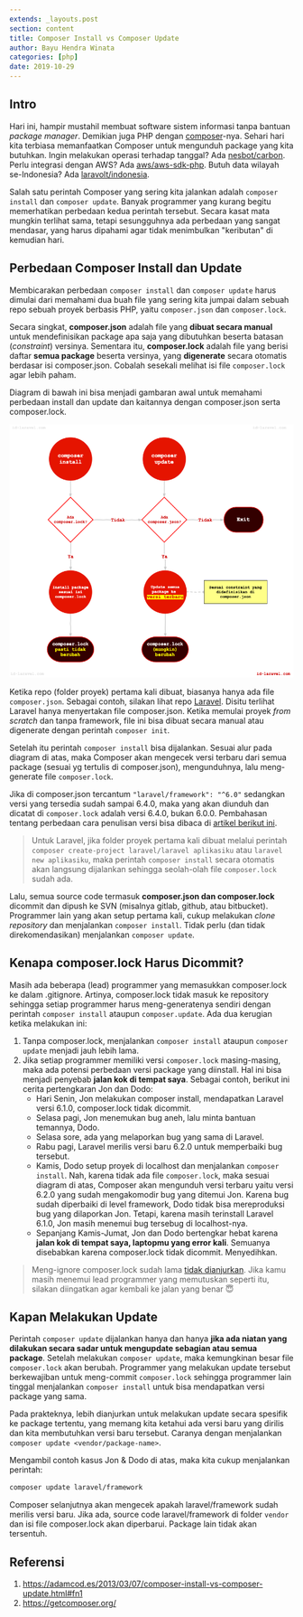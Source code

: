```yaml
---
extends: _layouts.post
section: content
title: Composer Install vs Composer Update
author: Bayu Hendra Winata
categories: [php]
date: 2019-10-29
---
```


## Intro

Hari ini, hampir mustahil membuat software sistem informasi tanpa bantuan *package manager*. Demikian juga PHP dengan [composer](https://getcomposer.org/)-nya. Sehari hari kita terbiasa memanfaatkan Composer untuk mengunduh package yang kita butuhkan. Ingin melakukan operasi terhadap tanggal? Ada [nesbot/carbon](https://packagist.org/packages/nesbot/carbon). Perlu integrasi dengan AWS? Ada [aws/aws-sdk-php](https://packagist.org/packages/aws/aws-sdk-php). Butuh data wilayah se-Indonesia? Ada [laravolt/indonesia](https://packagist.org/packages/laravolt/indonesia).

Salah satu perintah Composer yang sering kita jalankan adalah `composer install` dan `composer update`. Banyak programmer yang kurang begitu memerhatikan perbedaan kedua perintah tersebut. Secara kasat mata mungkin terlihat sama, tetapi sesungguhnya ada perbedaan yang sangat mendasar, yang harus dipahami agar tidak menimbulkan "keributan" di kemudian hari.

## Perbedaan Composer Install dan Update

Membicarakan perbedaan `composer install` dan `composer update` harus dimulai dari memahami dua buah file yang sering kita jumpai dalam sebuah repo sebuah proyek berbasis PHP, yaitu `composer.json` dan `composer.lock`.

Secara singkat, **composer.json** adalah file yang **dibuat secara manual** untuk mendefinisikan package apa saja yang dibutuhkan beserta batasan (*constraint*) versinya. Sementara itu, **composer.lock** adalah file yang berisi daftar **semua package** beserta versinya, yang **digenerate** secara otomatis berdasar isi composer.json. Cobalah sesekali melihat isi file `composer.lock` agar lebih paham.

Diagram di bawah ini bisa menjadi gambaran awal untuk memahami perbedaan install dan update dan kaitannya dengan composer.json serta composer.lock.

![image-20191029084853530](../assets/uploads/image-20191029084853530-2313736.png)

Ketika repo (folder proyek) pertama kali dibuat, biasanya hanya ada file `composer.json`.  Sebagai contoh, silakan lihat repo [Laravel](https://github.com/laravel/laravel). Disitu terlihat Laravel hanya menyertakan file composer.json. Ketika memulai proyek *from scratch* dan tanpa framework, file ini bisa dibuat secara manual atau digenerate dengan perintah `composer init`. 

Setelah itu perintah `composer install` bisa dijalankan. Sesuai alur pada diagram di atas, maka Composer akan mengecek versi terbaru dari semua package (sesuai yg tertulis di composer.json), mengunduhnya, lalu meng-generate file `composer.lock`. 

Jika di composer.json tercantum `"laravel/framework": "^6.0"` sedangkan versi yang tersedia sudah sampai 6.4.0, maka yang akan diunduh dan dicatat di `composer.lock` adalah versi 6.4.0, bukan 6.0.0. Pembahasan tentang perbedaan cara penulisan versi bisa dibaca di [artikel berikut ini](https://madewithlove.be/tilde-and-caret-constraints/).

> Untuk Laravel, jika folder proyek pertama kali dibuat melalui perintah `composer create-project laravel/laravel aplikasiku` atau `laravel new aplikasiku`, maka perintah `composer install` secara otomatis akan langsung dijalankan sehingga seolah-olah file `composer.lock` sudah ada.

Lalu, semua source code termasuk **composer.json dan composer.lock** dicommit dan dipush ke SVN (misalnya gitlab, github, atau bitbucket). Programmer lain yang akan setup pertama kali, cukup melakukan *clone repository* dan menjalankan `composer install`. Tidak perlu (dan tidak direkomendasikan) menjalankan `composer update`.

## Kenapa composer.lock Harus Dicommit?

Masih ada beberapa (lead) programmer yang memasukkan composer.lock ke dalam .gitignore. Artinya, composer.lock tidak masuk ke repository sehingga setiap programmer harus meng-generatenya sendiri dengan perintah `composer install` ataupun `composer.update`. Ada dua kerugian ketika melakukan ini:

1. Tanpa composer.lock, menjalankan `composer install` ataupun `composer update` menjadi jauh lebih lama.
2. Jika setiap programmer memiliki versi `composer.lock` masing-masing, maka ada potensi perbedaan versi package yang diinstall. Hal ini bisa menjadi penyebab **jalan kok di tempat saya**. Sebagai contoh, berikut ini cerita pertengkaran Jon dan Dodo:
    - Hari Senin, Jon melakukan composer install, mendapatkan Laravel versi 6.1.0, composer.lock tidak dicommit.
    - Selasa pagi, Jon menemukan bug aneh, lalu minta bantuan temannya, Dodo.
    - Selasa sore, ada yang melaporkan bug yang sama di Laravel.
    - Rabu pagi, Laravel merilis versi baru 6.2.0 untuk memperbaiki bug tersebut.
    - Kamis, Dodo setup proyek di localhost dan menjalankan `composer install`. Nah, karena tidak ada file `composer.lock`, maka sesuai diagram di atas, Composer akan mengunduh versi terbaru yaitu versi 6.2.0 yang sudah mengakomodir bug yang ditemui Jon. Karena bug sudah diperbaiki di level framework, Dodo tidak bisa mereproduksi bug yang dilaporkan Jon. Tetapi, karena masih terinstall Laravel 6.1.0, Jon masih menemui bug tersebug di localhost-nya.
    - Sepanjang Kamis-Jumat, Jon dan Dodo bertengkar hebat karena **jalan kok di tempat saya, laptopmu yang error kali**. Semuanya disebabkan karena composer.lock tidak dicommit. Menyedihkan.

> Meng-ignore composer.lock sudah lama [tidak dianjurkan](https://getcomposer.org/doc/01-basic-usage.md#commit-your-composer-lock-file-to-version-control). Jika kamu masih menemui lead programmer yang memutuskan seperti itu, silakan diingatkan agar kembali ke jalan yang benar 😇

## Kapan Melakukan Update

Perintah `composer update` dijalankan hanya dan hanya **jika ada niatan yang dilakukan secara sadar untuk mengupdate sebagian atau semua package**. Setelah melakukan `composer update`, maka kemungkinan besar file `composer.lock` akan berubah. Programmer yang melakukan update tersebut berkewajiban untuk meng-commit `composer.lock` sehingga programmer lain tinggal menjalankan `composer install` untuk bisa mendapatkan versi package yang sama.

Pada prakteknya, lebih dianjurkan untuk melakukan update secara spesifik ke package tertentu, yang memang kita ketahui ada versi baru yang dirilis dan kita membutuhkan versi baru tersebut. Caranya dengan menjalankan `composer update <vendor/package-name>`.

Mengambil contoh kasus Jon & Dodo di atas, maka kita cukup menjalankan perintah:

```bash
composer update laravel/framework
```

Composer selanjutnya akan mengecek apakah laravel/framework sudah merilis versi baru. Jika ada, source code laravel/framework di folder `vendor` dan isi file composer.lock akan diperbarui. Package lain tidak akan tersentuh. 


## Referensi

1. https://adamcod.es/2013/03/07/composer-install-vs-composer-update.html#fn1
2. https://getcomposer.org/